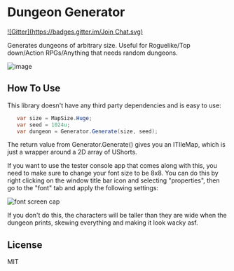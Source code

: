 Dungeon Generator
=================
[![Gitter](https://badges.gitter.im/Join Chat.svg)](https://gitter.im/adamveld12/dungeon_generator?utm_source=badge&utm_medium=badge&utm_campaign=pr-badge&utm_content=badge)

Generates dungeons of arbitrary size. Useful for Roguelike/Top down/Action RPGs/Anything that needs random dungeons.

![image](http://i.imgur.com/BCAFZJ0.png)


## How To Use

This library doesn't have any third party dependencies and is easy to use:

```C#
   var size = MapSize.Huge;
   var seed = 1024u;
   var dungeon = Generator.Generate(size, seed);
```

The return value from Generator.Generate() gives you an ITIleMap, which is just a wrapper around a 2D array of UShorts.

If you want to use the tester console app that comes along with this, you need to make sure to change your font size to be
8x8. You can do this by right clicking on the window title bar icon and selecting "properties", then go to the "font" tab
and apply the following settings:

![font screen cap](http://i.imgur.com/RggSCgo.png)

If you don't do this, the characters will be taller than they are wide when the dungeon prints, skewing everything and making it
look wacky asf.


## License

MIT
